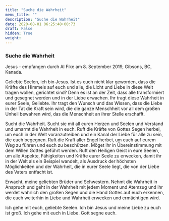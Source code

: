 ```yaml
---
title: "Suche die Wahrheit"
menu_title: ""
description: "Suche die Wahrheit"
date: 2020-08-01 06:25:48+00:73
draft: False
hidden: True
weight:
---
```

### Suche die Wahrheit

Jesus - empfangen durch Al Fike am 8. September 2019, Gibsons, BC, Kanada. 

Geliebte Seelen, ich bin Jesus. Ist es euch nicht klar geworden, dass die Kräfte des Himmels auf euch und alle, die Licht und Liebe in diese Welt tragen wollen, gerichtet sind? Denn es ist an der Zeit, dass alle transformiert und gesegnet werden und in der Liebe erwachen. Ihr tragt diese Wahrheit in eurer Seele, Geliebte. Ihr tragt den Wunsch und das Wissen, dass die Liebe in der Tat die Kraft sein wird, die die ganze Menschheit vor all dem großen Unheil bewahren wird, das die Menschheit an ihrer Stelle erschafft.

Sucht die Wahrheit. Sucht sie mit all euren Herzen und Seelen und Verstand und umarmt die Wahrheit in euch. Ruft die Kräfte von Gottes Segen herbei, um euch in der Welt voranzutreiben und ein Kanal der Liebe für alle zu sein, die euch begegnen. Ruft die Kraft aller Engel herbei, um euch auf eurem Weg zu führen und euch zu beschützen. Möget ihr in Übereinstimmung mit dem Willen Gottes geführt werden. Ruft den Heiligen Geist in eure Seelen, um alle Aspekte, Fähigkeiten und Kräfte eurer Seele zu erwecken, damit ihr in der Welt als ein Beispiel wandelt, als Ausdruck der höchsten Möglichkeiten und der Wahrheit, die in eurer Seele liegt, die von der Liebe des Vaters entfacht ist.

Erwacht, meine geliebten Brüder und Schwestern. Nehmt die Wahrheit in Anspruch und geht in der Wahrheit mit jedem Moment und Atemzug und ihr werdet wahrlich den großen Segen und die Hand Gottes auf euch erkennen, die euch weiterhin in Liebe und Wahrheit erwecken und ermächtigen wird.

Ich gehe mit euch, geliebte Seelen. Ich bin Jesus und meine Liebe zu euch ist groß. Ich gehe mit euch in Liebe. Gott segne euch.
